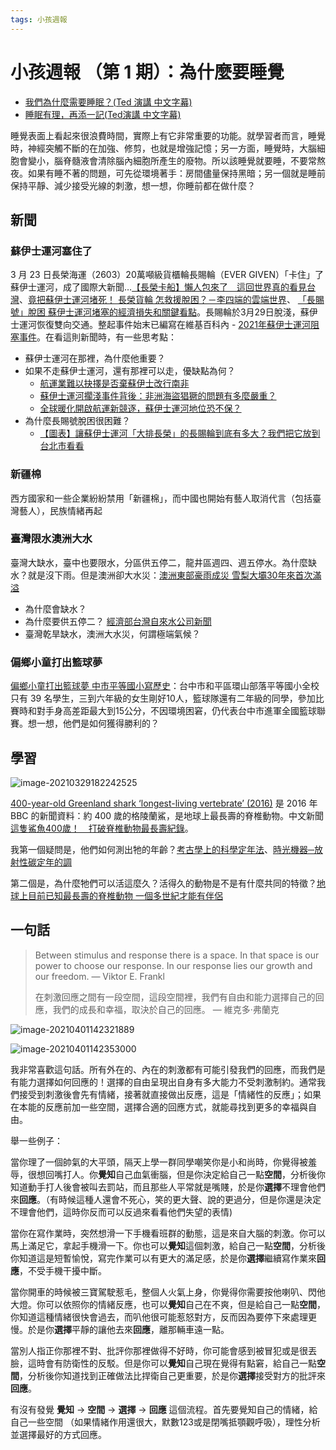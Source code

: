 ```yaml
---
tags: 小孩週報
---
```


# 小孩週報 （第 1 期）：為什麼要睡覺

- [我們為什麼需要睡眠？(Ted 演講 中文字幕)](https://youtu.be/QfUx5xBHTbo)
- [睡眠有理，再添一記(Ted演講 中文字幕)](https://youtu.be/eWHkZY40DRs) 

睡覺表面上看起來很浪費時間，實際上有它非常重要的功能。就學習者而言，睡覺時，神經突觸不斷的在加強、修剪，也就是增強記憶；另一方面，睡覺時，大腦細胞會變小，腦脊髓液會清除腦內細胞所產生的廢物。所以該睡覺就要睡，不要常熬夜。如果有睡不著的問題，可先從環境著手：房間儘量保持黑暗；另一個就是睡前保持平靜、減少接受光線的刺激，想一想，你睡前都在做什麼？

## 新聞

### 蘇伊士運河塞住了

3 月 23 日長榮海運（2603）20萬噸級貨櫃輪長賜輪（EVER GIVEN）「卡住」了蘇伊士運河，成了國際大新聞…[【長榮卡船】懶人包來了　這回世界真的看見台灣](https://tw.appledaily.com/property/20210324/CE4VJECRCJDMPEJKU73WF2FXYM/)、[竟把蘇伊士運河堵死！ 長榮貨輪 怎救援脫困？－李四端的雲端世界](https://youtu.be/6e7dauCdlrI)、 [「長賜號」脫困 蘇伊士運河堵塞的經濟損失和關鍵看點](https://www.bbc.com/zhongwen/trad/world-56563579)。長賜輪於3月29日脫淺，蘇伊士運河恢復雙向交通。整起事件始末已編寫在維基百科內 - [2021年蘇伊士運河阻塞事件](https://zh.wikipedia.org/wiki/2021%E5%B9%B4%E8%98%87%E4%BC%8A%E5%A3%AB%E9%81%8B%E6%B2%B3%E9%98%BB%E5%A1%9E%E4%BA%8B%E4%BB%B6)。在看這則新聞時，有一些思考點：

  - 蘇伊士運河在那裡，為什麼他重要？
  - 如果不走蘇伊士運河，還有那裡可以走，優缺點為何？
    - [航運業難以抉擇是否棄蘇伊士改行南非](https://www.hk01.com/01%E8%A7%80%E9%BB%9E/604560/%E8%88%AA%E9%81%8B%E6%A5%AD%E9%9B%A3%E4%BB%A5%E6%8A%89%E6%93%87%E6%98%AF%E5%90%A6%E6%A3%84%E8%98%87%E4%BC%8A%E5%A3%AB%E6%94%B9%E8%A1%8C%E5%8D%97%E9%9D%9E)
    - [蘇伊士運河擱淺事件背後：非洲海盜猖獗的問題有多麼嚴重？](https://www.gvm.com.tw/article/78732)
    - [全球暖化開啟航運新競逐，蘇伊士運河地位恐不保？](https://technews.tw/2021/03/31/global-warming-opens-a-new-competition-for-shipping/)
 - 為什麼長賜號脫困很困難？
   	- [【圖表】讓蘇伊士運河「大排長榮」的長賜輪到底有多大？我們把它放到台北市看看 ](https://www.thenewslens.com/article/148911)

### 新疆棉

西方國家和一些企業紛紛禁用「新疆棉」，而中國也開始有藝人取消代言（包括臺灣藝人），民族情緒再起

### 臺灣限水澳洲大水

臺灣大缺水，臺中也要限水，分區供五停二，龍井區週四、週五停水。為什麼缺水？就是沒下雨。但是澳洲卻大水災：[澳洲東部豪雨成災 雪梨大壩30年來首次滿溢](https://news.ttv.com.tw/news/11003210001400W)

  - 為什麼會缺水？
  - 為什麼要供五停二？ [經濟部台灣自來水公司新聞 ](https://www.moea.gov.tw/MNS/populace/news/News.aspx?kind=1&menu_id=40&news_id=93642)
  - 臺灣乾旱缺水，澳洲大水災，何謂極端氣候？

### 偏鄉小童打出籃球夢

[偏鄉小童打出籃球夢 中市平等國小寫歷史](https://www.cna.com.tw/news/aspt/202103180287.aspx)：台中市和平區環山部落平等國小全校只有 39 名學生，三到六年級的女生剛好10人，籃球隊還有二年級的同學，參加比賽時和對手身高差距最大到15公分，不因環境困窘，仍代表台中市進軍全國籃球聯賽。想一想，他們是如何獲得勝利的？

## 學習

![image-20210329182242525](https://i.imgur.com/fkpykqF.png)

[400-year-old Greenland shark ‘longest-living vertebrate’ (2016)](https://www.bbc.com/news/science-environment-37047168) 是 2016 年 BBC 的新聞資料：約 400 歲的格陵蘭鯊，是地球上最長壽的脊椎動物。中文新聞 [這隻鯊魚400歲！　打破脊椎動物最長壽紀錄](https://www.upmedia.mg/news_info.php?SerialNo=2195)。

我第一個疑問是，他們如何測出牠的年齡？[考古學上的科學定年法](https://ejournal.stpi.narl.org.tw/sd/download?source=10612-04.pdf&vlId=96dfb3d29c44433f97e17d5f6e6d524f&nd=1&ds=1)、[時光機器─放射性碳定年的調](https://highscope.ch.ntu.edu.tw/wordpress/?p=14058)

第二個是，為什麼牠們可以活這麼久？活得久的動物是不是有什麼共同的特徵？[地球上目前已知最長壽的脊椎動物 一個多世紀才能有伴侶](https://www.ntdtv.com/b5/2020/07/26/a102902832.html)

## 一句話

> Between stimulus and response there is a space. In that space is our power to choose our response. In our response lies our growth and our freedom. ― Viktor E. Frankl 
>
> 在刺激回應之間有一段空間，這段空間裡，我們有自由和能力選擇自己的回應，我們的成長和幸福，取決於自己的回應。 ― 維克多·弗蘭克

![image-20210401142321889](https://i.imgur.com/XcfYZbu.png)

![image-20210401142353000](https://i.imgur.com/9NXpYaS.png)

我非常喜歡這句話。所有外在的、內在的刺激都有可能引發我們的回應，而我們是有能力選擇如何回應的！選擇的自由呈現出自身有多大能力不受刺激制約。通常我們接受到刺激後會先有情緒，接著就直接做出反應，這是「情緒性的反應」；如果在本能的反應前加一些空間，選擇合適的回應方式，就能尋找到更多的幸福與自由。

舉一些例子：

當你理了一個帥氣的大平頭，隔天上學一群同學嘲笑你是小和尚時，你覺得被羞辱，很想回嘴打人。你**覺知**自己血氣衝腦，但是你決定給自己一點**空間**，分析後你知道動手打人後會被叫去罰站，而且那些人平常就是嘴賤，於是你**選擇**不理會他們來**回應**。（有時候這種人還會不死心，笑的更大聲、說的更過分，但是你還是決定不理會他們，這時你反而可以反過來看看他們失望的表情)

當你在寫作業時，突然想滑一下手機看班群的動態，這是來自大腦的刺激。你可以馬上滿足它，拿起手機滑一下。你也可以**覺知**這個刺激，給自己一點**空間**，分析後你知道這是短暫愉悅，寫完作業可以有更大的滿足感，於是你**選擇**繼續寫作業來**回應**，不受手機干擾中斷。

當你開車的時候被三寶駕駛惹毛，整個人火氣上身，你覺得你需要按他喇叭、閃他大燈。你可以依照你的情緒反應，也可以**覺知**自己在不爽，但是給自己一點**空間**，你知道這種情緒很快會過去，而叭他很可能惹怒對方，反而因為要停下來處理更慢。於是你**選擇**平靜的讓他去來**回應**，離那輛車遠一點。

當別人指正你那裡不對、批評你那裡做得不好時，你可能會感到被冒犯或是很丟臉，這時會有防衛性的反駁。但是你可以**覺知**自己現在覺得有點窘，給自己一點**空間**，分析後你知道找到正確做法比捍衛自己更重要，於是你**選擇**接受對方的批評來**回應**。

有沒有發覺 **覺知** → **空間** → **選擇** → **回應** 這個流程。首先要覺知自己的情緒，給自己一些空間 （如果情緒作用還很大，默數123或是閉嘴抵顎觀呼吸），理性分析並選擇最好的方式回應。